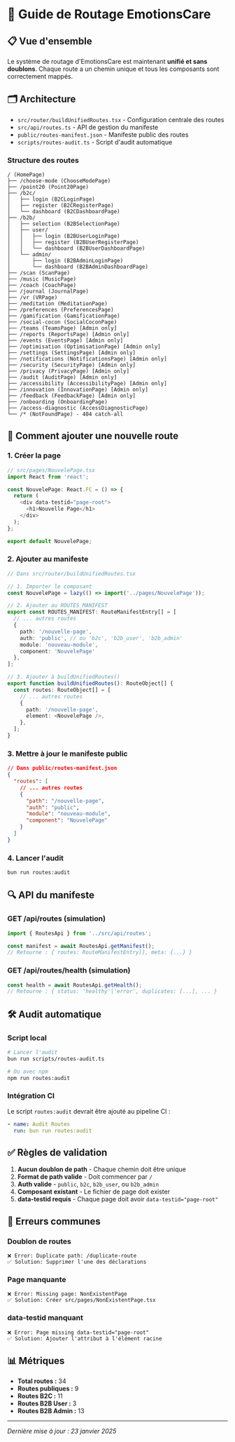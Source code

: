 
# 🚀 Guide de Routage EmotionsCare

## 📋 Vue d'ensemble

Le système de routage d'EmotionsCare est maintenant **unifié et sans doublons**. Chaque route a un chemin unique et tous les composants sont correctement mappés.

## 🗂️ Architecture

- `src/router/buildUnifiedRoutes.tsx` - Configuration centrale des routes
- `src/api/routes.ts` - API de gestion du manifeste
- `public/routes-manifest.json` - Manifeste public des routes
- `scripts/routes-audit.ts` - Script d'audit automatique

### Structure des routes

```
/ (HomePage)
├── /choose-mode (ChooseModePage)
├── /point20 (Point20Page)
├── /b2c/
│   ├── login (B2CLoginPage)
│   ├── register (B2CRegisterPage)
│   └── dashboard (B2CDashboardPage)
├── /b2b/
│   ├── selection (B2BSelectionPage)
│   ├── user/
│   │   ├── login (B2BUserLoginPage)
│   │   ├── register (B2BUserRegisterPage)
│   │   └── dashboard (B2BUserDashboardPage)
│   └── admin/
│       ├── login (B2BAdminLoginPage)
│       └── dashboard (B2BAdminDashboardPage)
├── /scan (ScanPage)
├── /music (MusicPage)
├── /coach (CoachPage)
├── /journal (JournalPage)
├── /vr (VRPage)
├── /meditation (MeditationPage)
├── /preferences (PreferencesPage)
├── /gamification (GamificationPage)
├── /social-cocon (SocialCoconPage)
├── /teams (TeamsPage) [Admin only]
├── /reports (ReportsPage) [Admin only]
├── /events (EventsPage) [Admin only]
├── /optimisation (OptimisationPage) [Admin only]
├── /settings (SettingsPage) [Admin only]
├── /notifications (NotificationsPage) [Admin only]
├── /security (SecurityPage) [Admin only]
├── /privacy (PrivacyPage) [Admin only]
├── /audit (AuditPage) [Admin only]
├── /accessibility (AccessibilityPage) [Admin only]
├── /innovation (InnovationPage) [Admin only]
├── /feedback (FeedbackPage) [Admin only]
├── /onboarding (OnboardingPage)
├── /access-diagnostic (AccessDiagnosticPage)
└── /* (NotFoundPage) - 404 catch-all
```

## 🔧 Comment ajouter une nouvelle route

### 1. Créer la page
```typescript
// src/pages/NouvelePage.tsx
import React from 'react';

const NouvelePage: React.FC = () => {
  return (
    <div data-testid="page-root">
      <h1>Nouvelle Page</h1>
    </div>
  );
};

export default NouvelePage;
```

### 2. Ajouter au manifeste
```typescript
// Dans src/router/buildUnifiedRoutes.tsx

// 1. Importer le composant
const NouvelePage = lazy(() => import('../pages/NouvelePage'));

// 2. Ajouter au ROUTES_MANIFEST
export const ROUTES_MANIFEST: RouteManifestEntry[] = [
  // ... autres routes
  { 
    path: '/nouvelle-page', 
    auth: 'public', // ou 'b2c', 'b2b_user', 'b2b_admin'
    module: 'nouveau-module', 
    component: 'NouvelePage' 
  },
];

// 3. Ajouter à buildUnifiedRoutes()
export function buildUnifiedRoutes(): RouteObject[] {
  const routes: RouteObject[] = [
    // ... autres routes
    {
      path: '/nouvelle-page',
      element: <NouvelePage />,
    },
  ];
}
```

### 3. Mettre à jour le manifeste public
```json
// Dans public/routes-manifest.json
{
  "routes": [
    // ... autres routes
    { 
      "path": "/nouvelle-page", 
      "auth": "public", 
      "module": "nouveau-module", 
      "component": "NouvelePage" 
    }
  ]
}
```

### 4. Lancer l'audit
```bash
bun run routes:audit
```

## 🔍 API du manifeste

### GET /api/routes (simulation)
```typescript
import { RoutesApi } from '../src/api/routes';

const manifest = await RoutesApi.getManifest();
// Retourne : { routes: RouteManifestEntry[], meta: {...} }
```

### GET /api/routes/health (simulation)
```typescript
const health = await RoutesApi.getHealth();
// Retourne : { status: 'healthy'|'error', duplicates: [...], ... }
```

## 🛠️ Audit automatique

### Script local
```bash
# Lancer l'audit
bun run scripts/routes-audit.ts

# Ou avec npm
npm run routes:audit
```

### Intégration CI
Le script `routes:audit` devrait être ajouté au pipeline CI :
```yaml
- name: Audit Routes
  run: bun run routes:audit
```

## ✅ Règles de validation

1. **Aucun doublon de path** - Chaque chemin doit être unique
2. **Format de path valide** - Doit commencer par `/`
3. **Auth valide** - `public`, `b2c`, `b2b_user`, ou `b2b_admin`
4. **Composant existant** - Le fichier de page doit exister
5. **data-testid requis** - Chaque page doit avoir `data-testid="page-root"`

## 🚨 Erreurs communes

### Doublon de routes
```
❌ Error: Duplicate path: /duplicate-route
✅ Solution: Supprimer l'une des déclarations
```

### Page manquante
```
❌ Error: Missing page: NonExistentPage
✅ Solution: Créer src/pages/NonExistentPage.tsx
```

### data-testid manquant
```
❌ Error: Page missing data-testid="page-root"
✅ Solution: Ajouter l'attribut à l'élément racine
```

## 📊 Métriques

- **Total routes :** 34
- **Routes publiques :** 9
- **Routes B2C :** 11
- **Routes B2B User :** 3
- **Routes B2B Admin :** 13

---

*Dernière mise à jour : 23 janvier 2025*
